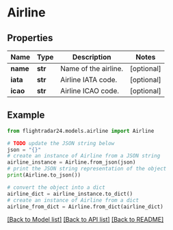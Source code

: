# Airline


## Properties

Name | Type | Description | Notes
------------ | ------------- | ------------- | -------------
**name** | **str** | Name of the airline. | [optional] 
**iata** | **str** | Airline IATA code. | [optional] 
**icao** | **str** | Airline ICAO code. | [optional] 

## Example

```python
from flightradar24.models.airline import Airline

# TODO update the JSON string below
json = "{}"
# create an instance of Airline from a JSON string
airline_instance = Airline.from_json(json)
# print the JSON string representation of the object
print(Airline.to_json())

# convert the object into a dict
airline_dict = airline_instance.to_dict()
# create an instance of Airline from a dict
airline_from_dict = Airline.from_dict(airline_dict)
```
[[Back to Model list]](../README.md#documentation-for-models) [[Back to API list]](../README.md#documentation-for-api-endpoints) [[Back to README]](../README.md)


